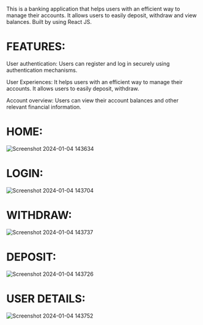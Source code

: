 This is a banking application that helps users with an efficient way to manage their accounts. It allows users to easily deposit, withdraw and view balances. Built by using React JS.

# FEATURES:

User authentication: Users can register and log in securely using authentication mechanisms.

User Experiences: It helps users with an efficient way to manage their accounts. It allows users to easily deposit, withdraw.

Account overview: Users can view their account balances and other relevant financial information.

# HOME:

![Screenshot 2024-01-04 143634](https://github.com/jaikarthickm/Banking-Application/assets/125266304/4901a942-5098-4874-85c3-2beb6b4e1f85)

# LOGIN:

![Screenshot 2024-01-04 143704](https://github.com/jaikarthickm/Banking-Application/assets/125266304/6641de79-a1d0-470d-9481-30085f7981e4)

# WITHDRAW:

![Screenshot 2024-01-04 143737](https://github.com/jaikarthickm/Banking-Application/assets/125266304/03e2e993-0f3d-413a-a22d-cc208830c1c7)

# DEPOSIT:

![Screenshot 2024-01-04 143726](https://github.com/jaikarthickm/Banking-Application/assets/125266304/3639790a-475d-42a9-bfc1-45135e013ed2)

# USER DETAILS:

![Screenshot 2024-01-04 143752](https://github.com/jaikarthickm/Banking-Application/assets/125266304/1db37133-36ea-4f9d-bc98-493b5f5db709)
